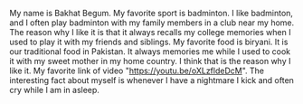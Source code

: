 My name is Bakhat Begum.
My favorite sport is badminton. I like badminton, and I often play badminton with my family members in a club near my home. The reason why I like it is that it always recalls my college memories when I used to play it with my friends and siblings.
My favorite food is biryani. It is our traditional food in Pakistan. It always memories me while I used to cook it with my sweet mother in my home country. I think that is the reason why I like it.
My favorite link of video "https://youtu.be/oXLzfldeDcM".
The interesting fact about myself is whenever I have a nightmare I kick and often cry while I am in asleep.
